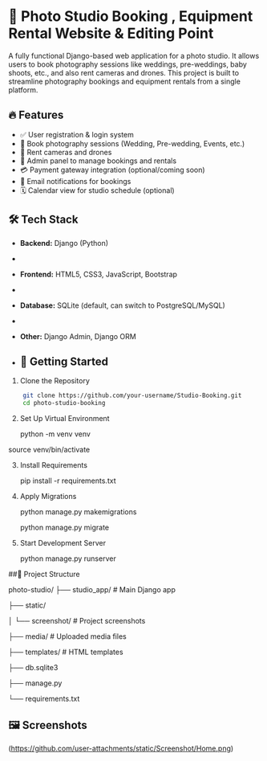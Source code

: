 # 📸 Photo Studio Booking , Equipment Rental Website & Editing Point

A fully functional Django-based web application for a photo studio. It allows users to book photography sessions like weddings, pre-weddings, baby shoots, etc., and also rent cameras and drones. This project is built to streamline photography bookings and equipment rentals from a single platform.

## 🔥 Features

- ✅ User registration & login system
- 📅 Book photography sessions (Wedding, Pre-wedding, Events, etc.)
- 🎥 Rent cameras and drones
- 📸 Admin panel to manage bookings and rentals
- 💳 Payment gateway integration (optional/coming soon)
- 📧 Email notifications for bookings
- 🗓️ Calendar view for studio schedule (optional)

## 🛠 Tech Stack

- **Backend:** Django (Python)
- 
- **Frontend:** HTML5, CSS3, JavaScript, Bootstrap
- 
- **Database:** SQLite (default, can switch to PostgreSQL/MySQL)
- 
- **Other:** Django Admin, Django ORM

- ## 🚀 Getting Started

1. Clone the Repository

```bash
    git clone https://github.com/your-username/Studio-Booking.git
    cd photo-studio-booking
```

2. Set Up Virtual Environment
   
   python -m venv venv
   
  source venv/bin/activate 

3. Install Requirements
   
   pip install -r requirements.txt

4. Apply Migrations

   python manage.py makemigrations
   
   python manage.py migrate

5. Start Development Server

   python manage.py runserver

##📁 Project Structure

photo-studio/
├── studio_app/              # Main Django app

├── static/

│   └── screenshot/          # Project screenshots

├── media/                   # Uploaded media files

├── templates/               # HTML templates

├── db.sqlite3

├── manage.py

└── requirements.txt

## 🖼️ Screenshots

(https://github.com/user-attachments/static/Screenshot/Home.png)



